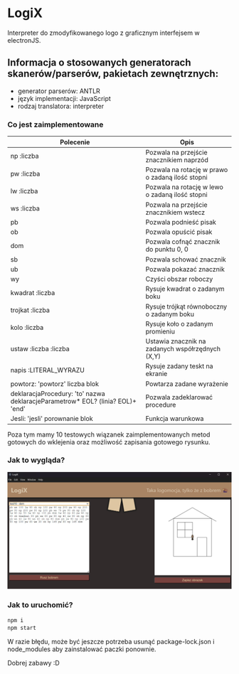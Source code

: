 # LogiX

Interpreter do zmodyfikowanego logo z graficznym interfejsem w electronJS.
## Informacja o stosowanych generatorach skanerów/parserów, pakietach zewnętrznych:
  - generator parserów: ANTLR
  - język implementacji: JavaScript
  - rodzaj translatora: interpreter 

### Co jest zaimplementowane

|Polecenie|Opis|
|---------|----|
|np :liczba|Pozwala na przejście znacznikiem naprzód|
|pw :liczba|Pozwala na rotację w prawo o zadaną ilość stopni|
|lw :liczba|Pozwala na rotację w lewo o zadaną ilość stopni|
|ws :liczba|Pozwala na przejście znacznikiem wstecz|
|pb|Pozwala podnieść pisak|
|ob|Pozwala opuścić pisak|
|dom|Pozwala cofnąć znacznik do punktu 0, 0|
|sb|Pozwala schować znacznik|
|ub|Pozwala pokazać znacznik|
|wy|Czyści obszar roboczy|
|kwadrat :liczba|Rysuje kwadrat o zadanym boku|
|trojkat :liczba|Rysuje trójkąt równoboczny o zadanym boku|
|kolo :liczba|Rysuje koło o zadanym promieniu|
|ustaw :liczba :liczba| Ustawia znacznik na zadanych współrzędnych (X,Y)
|napis :LITERAL_WYRAZU| Rysuje zadany teskt na ekranie
|powtorz: 'powtorz' liczba blok| Powtarza zadane wyrażenie
|deklaracjaProcedury: 'to' nazwa deklaracjeParametrow* EOL? (linia? EOL)+ 'end'| Pozwala zadeklarować procedure
|Jesli: 'jesli' porownanie blok| Funkcja warunkowa|

Poza tym mamy 10 testowych wiązanek zaimplementowanych metod gotowych do wklejenia oraz możliwość zapisania gotowego rysunku.

### Jak to wygląda?

![mock](views/mock.jpg)

### Jak to uruchomić?

```sh
npm i
npm start
```

W razie błędu, może być jeszcze potrzeba usunąć package-lock.json i node_modules aby zainstalować paczki ponownie.

Dobrej zabawy :D
